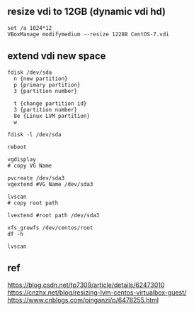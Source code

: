 
## resize vdi to 12GB (dynamic vdi hd)
```
set /a 1024*12
VBoxManage modifymedium --resize 12288 CentOS-7.vdi
```

## extend vdi new space 
```
fdisk /dev/sda
  n {new partition}
  p {primary partition}
  3 {partition number}

  t {change partition id}
  3 {partition number}
  8e {Linux LVM partition}
  w

fdisk -l /dev/sda

reboot

vgdisplay
# copy VG Name

pvcreate /dev/sda3
vgextend #VG Name /dev/sda3

lvscan
# copy root path

lvextend #root path /dev/sda3

xfs_growfs /dev/centos/root
df -h

lvscan
```


## ref
https://blog.csdn.net/tp7309/article/details/62473010
https://cnzhx.net/blog/resizing-lvm-centos-virtualbox-guest/
https://www.cnblogs.com/pinganzi/p/6478255.html
